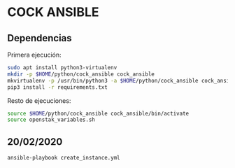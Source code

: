 # COCK ANSIBLE

## Dependencias

Primera ejecución:

```bash
sudo apt install python3-virtualenv
mkdir -p $HOME/python/cock_ansible cock_ansible
mkvirtualenv -p /usr/bin/python3 -a $HOME/python/cock_ansible cock_ansible
pip3 install -r requirements.txt
```

Resto de ejecuciones:

```bash
source $HOME/python/cock_ansible cock_ansible/bin/activate
source openstak_variables.sh
```

## 20/02/2020

```bash
ansible-playbook create_instance.yml
```
